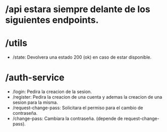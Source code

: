 # /api estara siempre delante de los siguientes endpoints.

# /utils
- /state: Devolvera una estado 200 (ok) en caso de estar disponible.

# /auth-service
- /login: Pedira la creacion de la sesion.
- /register: Pedira la creacion de una cuenta y ademas la creacion de una sesion para la misma.
- /request-change-pass: Solicitara el permiso para el cambio de contraseña.
- /change-pass: Cambiara la contraseña. (depende de request-change-pass).